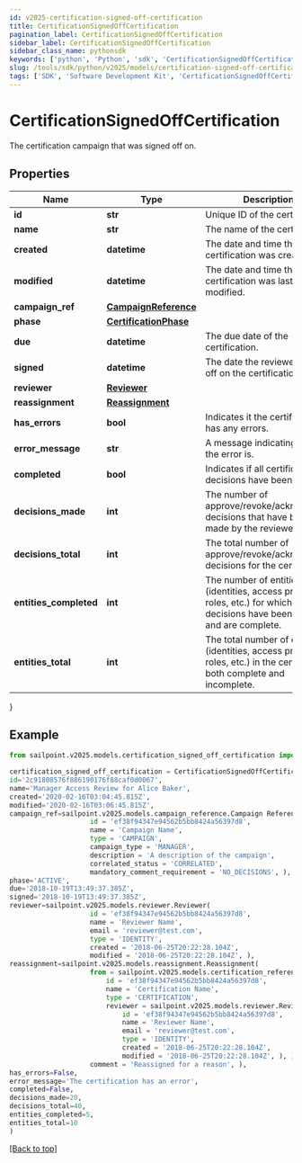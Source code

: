 ```yaml
---
id: v2025-certification-signed-off-certification
title: CertificationSignedOffCertification
pagination_label: CertificationSignedOffCertification
sidebar_label: CertificationSignedOffCertification
sidebar_class_name: pythonsdk
keywords: ['python', 'Python', 'sdk', 'CertificationSignedOffCertification', 'V2025CertificationSignedOffCertification'] 
slug: /tools/sdk/python/v2025/models/certification-signed-off-certification
tags: ['SDK', 'Software Development Kit', 'CertificationSignedOffCertification', 'V2025CertificationSignedOffCertification']
---
```


# CertificationSignedOffCertification

The certification campaign that was signed off on.

## Properties

Name | Type | Description | Notes
------------ | ------------- | ------------- | -------------
**id** | **str** | Unique ID of the certification. | [required]
**name** | **str** | The name of the certification. | [required]
**created** | **datetime** | The date and time the certification was created. | [required]
**modified** | **datetime** | The date and time the certification was last modified. | [optional] 
**campaign_ref** | [**CampaignReference**](campaign-reference) |  | [required]
**phase** | [**CertificationPhase**](certification-phase) |  | [required]
**due** | **datetime** | The due date of the certification. | [required]
**signed** | **datetime** | The date the reviewer signed off on the certification. | [required]
**reviewer** | [**Reviewer**](reviewer) |  | [required]
**reassignment** | [**Reassignment**](reassignment) |  | [optional] 
**has_errors** | **bool** | Indicates it the certification has any errors. | [required]
**error_message** | **str** | A message indicating what the error is. | [optional] 
**completed** | **bool** | Indicates if all certification decisions have been made. | [required]
**decisions_made** | **int** | The number of approve/revoke/acknowledge decisions that have been made by the reviewer. | [required]
**decisions_total** | **int** | The total number of approve/revoke/acknowledge decisions for the certification. | [required]
**entities_completed** | **int** | The number of entities (identities, access profiles, roles, etc.) for which all decisions have been made and are complete. | [required]
**entities_total** | **int** | The total number of entities (identities, access profiles, roles, etc.) in the certification, both complete and incomplete. | [required]
}

## Example

```python
from sailpoint.v2025.models.certification_signed_off_certification import CertificationSignedOffCertification

certification_signed_off_certification = CertificationSignedOffCertification(
id='2c91808576f886190176f88caf0d0067',
name='Manager Access Review for Alice Baker',
created='2020-02-16T03:04:45.815Z',
modified='2020-02-16T03:06:45.815Z',
campaign_ref=sailpoint.v2025.models.campaign_reference.Campaign Reference(
                    id = 'ef38f94347e94562b5bb8424a56397d8', 
                    name = 'Campaign Name', 
                    type = 'CAMPAIGN', 
                    campaign_type = 'MANAGER', 
                    description = 'A description of the campaign', 
                    correlated_status = 'CORRELATED', 
                    mandatory_comment_requirement = 'NO_DECISIONS', ),
phase='ACTIVE',
due='2018-10-19T13:49:37.385Z',
signed='2018-10-19T13:49:37.385Z',
reviewer=sailpoint.v2025.models.reviewer.Reviewer(
                    id = 'ef38f94347e94562b5bb8424a56397d8', 
                    name = 'Reviewer Name', 
                    email = 'reviewer@test.com', 
                    type = 'IDENTITY', 
                    created = '2018-06-25T20:22:28.104Z', 
                    modified = '2018-06-25T20:22:28.104Z', ),
reassignment=sailpoint.v2025.models.reassignment.Reassignment(
                    from = sailpoint.v2025.models.certification_reference.Certification Reference(
                        id = 'ef38f94347e94562b5bb8424a56397d8', 
                        name = 'Certification Name', 
                        type = 'CERTIFICATION', 
                        reviewer = sailpoint.v2025.models.reviewer.Reviewer(
                            id = 'ef38f94347e94562b5bb8424a56397d8', 
                            name = 'Reviewer Name', 
                            email = 'reviewer@test.com', 
                            type = 'IDENTITY', 
                            created = '2018-06-25T20:22:28.104Z', 
                            modified = '2018-06-25T20:22:28.104Z', ), ), 
                    comment = 'Reassigned for a reason', ),
has_errors=False,
error_message='The certification has an error',
completed=False,
decisions_made=20,
decisions_total=40,
entities_completed=5,
entities_total=10
)

```
[[Back to top]](#) 

